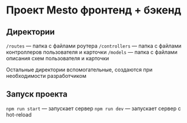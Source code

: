 # Проект Mesto фронтенд + бэкенд
## Директории

`/routes` — папка с файлами роутера
`/controllers` — папка с файлами контроллеров пользователя и карточки
`/models` — папка с файлами описания схем пользователя и карточки

Остальные директории вспомогательные, создаются при необходимости разработчиком
## Запуск проекта

`npm run start` — запускает сервер
`npm run dev` — запускает сервер с hot-reload
